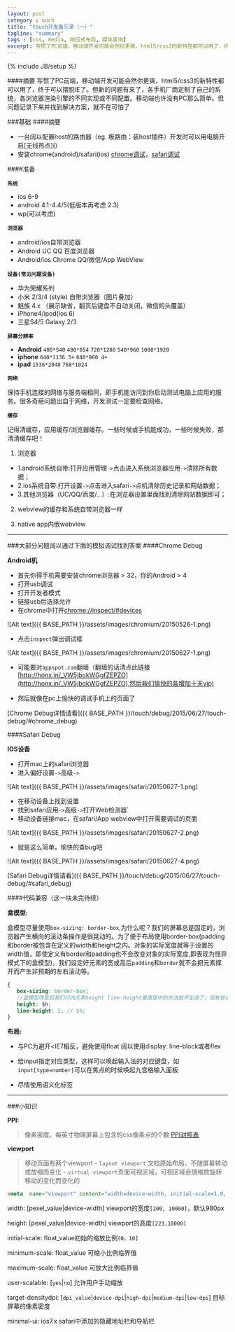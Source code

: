 ```yaml
---
layout: post
category : ouch
title: "touch开发备忘录（一）"
tagline: "summary"
tags : [css, media, 响应式布局, 媒体查询]
excerpt: 写惯了PC前端，移动端开发可能会然你更爽，html5/css3的新特性都可以用了，终于可以摆脱IE了。但新的问题又来了，各手机厂商定制了自己的系统，各浏览器渲染引擎的不同实现或不同配置。移动端也许没有PC那么简单。但问题记录下来并找到解决方案，就不在可怕了
---
```

{% include JB/setup %}

####摘要
写惯了PC前端，移动端开发可能会然你更爽，html5/css3的新特性都可以用了，终于可以摆脱IE了。但新的问题有来了，各手机厂商定制了自己的系统，各浏览器渲染引擎的不同实现或不同配置。移动端也许没有PC那么简单。但问题记录下来并找到解决方案，就不在可怕了

###基础
####摘要

- 一台阔以配置host的路由器（eg. 极路由：装host插件）开发时可以用电脑开启[无线热点](）
- 安装chrome(android)/safari(ios) [chrome调试](#chrome_debug)，[safari调试](#safari_debug)


####<a id="os"></a>准备

**`系统`**

- ios 6-9
- android 4.1-4.4/5(低版本再考虑 2.3)  
- wp(可以考虑)

**`浏览器`**

- android/ios自带浏览器
- Android UC QQ 百度浏览器
- Android/ios Chrome  QQ/微信/App WebView

**`设备(常见问题设备)`**

- 华为荣耀系列
- 小米 2/3/4 (style) 自带浏览器（图片叠加）
- 魅族 4.x （展示缺省，翻页后键盘不自动关闭，微信的头覆盖）
- iPhone4/ipod(ios 6)
- 三星S4/5 Galaxy 2/3

**`屏幕分辨率`**

- **Android** `480*540` `480*854`  `720*1280` `540*960` `1080*1920`
- **iphone** `640*1136 5+` `640*960 4+`
- **ipad** `1536*2048` `768*1024`

**`网络`**

保持手机连接的网络与服务端相同，即手机能访问到你启动测试电脑上应用的服务。很多奇葩问题出自于网络，开发测试一定要检查网络。

**`缓存`**

记得清缓存，应用缓存/浏览器缓存。一些时候或手机能成功，一些时候失败，那清清缓存吧！

1. 浏览器

- 1.android系统自带:打开应用管理`->`点击进入系统浏览器应用`->`清除所有数据；
- 2.ios系统自带:打开设置`->`点击进入safari`->`点机清除历史记录和网站数据；
- 3.其他浏览器（UC/QQ/百度/...）:在浏览器设置里面找到清除网站数据即可；

2. webview的缓存和系统自带浏览器一样

3. native app内嵌webview

---

###大部分问题阔以通过下面的模拟调试找到答案
####<a id="chrome_debug"></a>Chrome Debug 

**Android机**

- 首先你得手机需要安装chrome浏览器 > 32，你的Android > 4
- 打开usb调试
- 打开开发者模式
- 链接usb后选择允许
- 在chrome中打开[chrome://inspect/#devices](chrome://inspect/#devices)

![Alt text]({{ BASE_PATH }}/assets/images/chromium/20150526-1.png)

- 点击`inspect`弹出调试框

![Alt text]({{ BASE_PATH }}/assets/images/chromium/20150627-1.png)

- 可能要对`appspot.com`翻墙（翻墙的话清点此链接[http://honx.in/_VW5jbokWGgfZEPZO](http://honx.in/_VW5jbokWGgfZEPZO),然后我们愉快的各增加十天vip)

- 然后就像在pc上愉快的调试手机上的页面了

[Chrome Debug详情请看]({{ BASE_PATH }}/touch/debug/2015/06/27/touch-debug/#chrome_debug)

####<a id="safari_debug"></a>Safari Debug

**IOS设备**

- 打开mac上的safari浏览器
- 进入偏好设置`->`高级`->`

![Alt text]({{ BASE_PATH }}/assets/images/safari/20150627-1.png)

- 在移动设备上找到设置
- 找到safari应用`->`高级`->`打开Web检测器`
- 移动设备链接mac，在safari/App webview中打开需要调试的页面

![Alt text]({{ BASE_PATH }}/assets/images/safari/20150627-2.png)

- 就是这么简单，愉快的查bug吧

![Alt text]({{ BASE_PATH }}/assets/images/safari/20150627-4.png)

[Safari Debug详情请看]({{ BASE_PATH }}/touch/debug/2015/06/27/touch-debug/#safari_debug)


####代码兼容（这一块未完待续）

**盒模型:**

盒模型尽量使用`box-sizing: border-box`,为什么呢？我们的屏幕总是固定的，浏览器产生横向的滚动条操作是很晃动的。为了便于布局使用border-box(padding和border被包含在定义的width和height之内。对象的实际宽度就等于设置的width值，即使定义有border和padding也不会改变对象的实际宽度,即表现为怪异模式下的盒模型)，我们设定好元素的宽或高后`padding`和`border`就不会把元素撑开而产生非预期的左右滚动等。

```scss
{
   box-sizing: border-box;
   //盒模型改变后我们行内元素height line-height垂直居中的方法就不生效了，但有些手机上是阔以居中的
   height: $h;
   line-height: 1; // $h;
}
```

**布局:**

- 与PC为避开<IE7相反，避免使用float 阔以使用display: line-block或者flex

- 给input指定对应类型，这样可以唤起输入法的对应键盘，如`input[type=number]`可以在焦点的时候唤起九宫格输入面板

- 尽情使用语义化标签

---

###小知识

**PPI:** 
>像素密度。每英寸物理屏幕上包含的css像素点的个数   [PPI对照表](http://screensiz.es/phone) 

**viewport**
>移动页面有两个viewport
    - `layout viewport` 文档原始布局，不随屏幕转动或放缩而变化
    - `virtual viewport`页面可视区域，可视区域会随缩放旋转移动的变化而变化的 

```html
<meta  name="viewport" content="width=device-width, initial-scale=1.0, maximum-scale=1.0,  user-scalable=no,minimal-ui"/>
```

width: [pexel_value|device-width] viewport的宽度`[200, 10000]`，默认980px

height: [pexel_value|device-width] viewport的高度`[223,10000]`

initial-scale: float_value初始的缩放比例`(0，10]`

minimum-scale: float_value 可缩小比例临界值

maximum-scale: float_value 可放大比例临界值

user-scalable: [`yes`|`no`] 允许用户手动缩放

target-densitydpi: [`dpi_value`|`device-dpi`|`high-dpi`|`medium-dpi`|`low-dpi`] 目标屏幕的像素密度

minimal-ui: ios7.x safari中添加的隐藏地址栏和导航栏